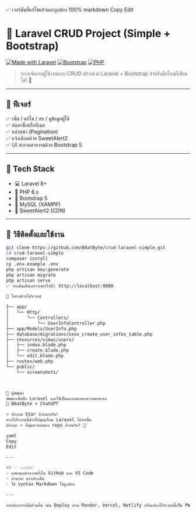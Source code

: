 ✅ เวอร์ชันที่แก้ไขแล้วและถูกต้อง 100%
markdown
Copy
Edit
# 🚀 Laravel CRUD Project (Simple + Bootstrap)

[![Made with Laravel](https://img.shields.io/badge/Laravel-Framework-red?style=flat&logo=laravel)](https://laravel.com)
[![Bootstrap](https://img.shields.io/badge/UI-Bootstrap-blue?style=flat&logo=bootstrap)](https://getbootstrap.com)
[![PHP](https://img.shields.io/badge/PHP-8.x-blueviolet?style=flat&logo=php)](https://www.php.net)

> ระบบจัดการผู้ใช้งานแบบ CRUD สร้างด้วย Laravel + Bootstrap สำหรับมือใหม่ก็เขียนได้! 🎯

---

## 📌 ฟีเจอร์

✅ เพิ่ม / แก้ไข / ลบ / ดูข้อมูลผู้ใช้  
✅ ค้นหาชื่อหรืออีเมล  
✅ แบ่งหน้า (Pagination)  
✅ แจ้งเตือนด้วย SweetAlert2  
✅ UI สะอาดสวยงามด้วย Bootstrap 5

---

## 🧰 Tech Stack

- 💻 Laravel 8+
- 🐘 PHP 8.x
- 🎨 Bootstrap 5
- 💾 MySQL (XAMPP)
- 🔔 SweetAlert2 (CDN)

---

## 🚀 วิธีติดตั้งและใช้งาน

```bash
git clone https://github.com/B0atByte/crud-laravel-simple.git
cd crud-laravel-simple
composer install
cp .env.example .env
php artisan key:generate
php artisan migrate
php artisan serve
✅ จากนั้นเปิดเบราว์เซอร์ไปที่: http://localhost:8000

📁 โครงสร้างโปรเจกต์

├── app/
│   └── Http/
│       └── Controllers/
│           └── UserInfoController.php
├── app/Models/UserInfo.php
├── database/migrations/xxxx_create_user_infos_table.php
├── resources/views/users/
│   ├── index.blade.php
│   ├── create.blade.php
│   └── edit.blade.php
├── routes/web.php
└── public/
    └── screenshots/



🧠 ผู้พัฒนา
พัฒนาเพื่อฝึก Laravel และใช้เป็นผลงานแสดงความสามารถ
👤 B0atByte + ChatGPT

⭐ ฝากกด Star ด้วยนะครับ!
หากโปรเจกต์นี้ช่วยให้คุณเรียน Laravel ได้ง่ายขึ้น
ฝากกด ⭐ ที่มุมขวาบนของ repo ด้วยครับ! 🙏

yaml
Copy
Edit

---

## ✅ ผลลัพธ์:
- แสดงผลสวยงามทั้งใน GitHub และ VS Code
- อ่านง่าย ตรงประเด็น
- ใช้ syntax Markdown ได้ถูกต้อง

---

หากต้องการเพิ่มส่วนอื่น เช่น Deploy ผ่าน Render, Vercel, Netlify หรือแปลงโปรเจกต์นี้เป็น PWA ก็แจ้งผมได้เลยครับ! 🚀







